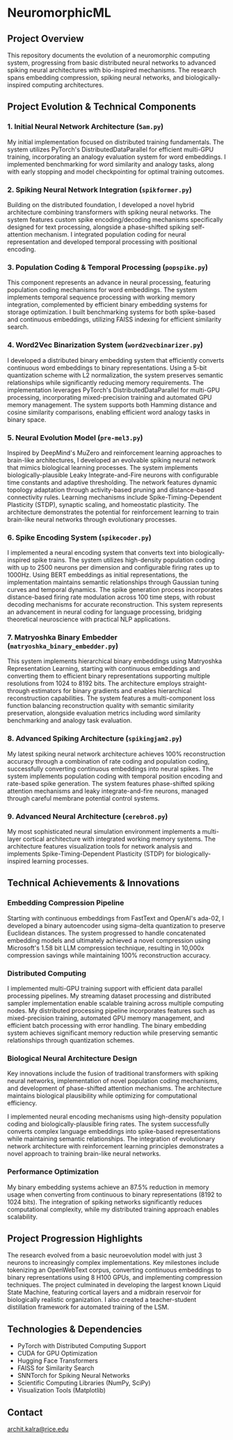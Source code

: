 # NeuromorphicML

## Project Overview
This repository documents the evolution of a neuromorphic computing system, progressing from basic distributed neural networks to advanced spiking neural architectures with bio-inspired mechanisms. The research spans embedding compression, spiking neural networks, and biologically-inspired computing architectures.

## Project Evolution & Technical Components

### 1. Initial Neural Network Architecture (`5am.py`)
My initial implementation focused on distributed training fundamentals. The system utilizes PyTorch's DistributedDataParallel for efficient multi-GPU training, incorporating an analogy evaluation system for word embeddings. I implemented benchmarking for word similarity and analogy tasks, along with early stopping and model checkpointing for optimal training outcomes.

### 2. Spiking Neural Network Integration (`spikformer.py`)
Building on the distributed foundation, I developed a novel hybrid architecture combining transformers with spiking neural networks. The system features custom spike encoding/decoding mechanisms specifically designed for text processing, alongside a phase-shifted spiking self-attention mechanism. I integrated population coding for neural representation and developed temporal processing with positional encoding.

### 3. Population Coding & Temporal Processing (`popspike.py`)
This component represents an advance in neural processing, featuring population coding mechanisms for word embeddings. The system implements temporal sequence processing with working memory integration, complemented by efficient binary embedding systems for storage optimization. I built benchmarking systems for both spike-based and continuous embeddings, utilizing FAISS indexing for efficient similarity search.

### 4. Word2Vec Binarization System (`word2vecbinarizer.py`)
I developed a distributed binary embedding system that efficiently converts continuous word embeddings to binary representations. Using a 5-bit quantization scheme with L2 normalization, the system preserves semantic relationships while significantly reducing memory requirements. The implementation leverages PyTorch's DistributedDataParallel for multi-GPU processing, incorporating mixed-precision training and automated GPU memory management. The system supports both Hamming distance and cosine similarity comparisons, enabling efficient word analogy tasks in binary space.

### 5. Neural Evolution Model (`pre-mel3.py`)
Inspired by DeepMind's MuZero and reinforcement learning approaches to brain-like architectures, I developed an evolvable spiking neural network that mimics biological learning processes. The system implements biologically-plausible Leaky Integrate-and-Fire neurons with configurable time constants and adaptive thresholding. The network features dynamic topology adaptation through activity-based pruning and distance-based connectivity rules. Learning mechanisms include Spike-Timing-Dependent Plasticity (STDP), synaptic scaling, and homeostatic plasticity. The architecture demonstrates the potential for reinforcement learning to train brain-like neural networks through evolutionary processes.

### 6. Spike Encoding System (`spikecoder.py`)
I implemented a neural encoding system that converts text into biologically-inspired spike trains. The system utilizes high-density population coding with up to 2500 neurons per dimension and configurable firing rates up to 1000Hz. Using BERT embeddings as initial representations, the implementation maintains semantic relationships through Gaussian tuning curves and temporal dynamics. The spike generation process incorporates distance-based firing rate modulation across 100 time steps, with robust decoding mechanisms for accurate reconstruction. This system represents an advancement in neural coding for language processing, bridging theoretical neuroscience with practical NLP applications.

### 7. Matryoshka Binary Embedder (`matryoshka_binary_embedder.py`)
This system implements hierarchical binary embeddings using Matryoshka Representation Learning, starting with continuous embeddings and converting them to efficient binary representations supporting multiple resolutions from 1024 to 8192 bits. The architecture employs straight-through estimators for binary gradients and enables hierarchical reconstruction capabilities. The system features a multi-component loss function balancing reconstruction quality with semantic similarity preservation, alongside evaluation metrics including word similarity benchmarking and analogy task evaluation.

### 8. Advanced Spiking Architecture (`spikingjam2.py`)
My latest spiking neural network architecture achieves 100% reconstruction accuracy through a combination of rate coding and population coding, successfully converting continuous embeddings into neural spikes. The system implements population coding with temporal position encoding and rate-based spike generation. The system features phase-shifted spiking attention mechanisms and leaky integrate-and-fire neurons, managed through careful membrane potential control systems.

### 9. Advanced Neural Architecture (`cerebro8.py`)
My most sophisticated neural simulation environment implements a multi-layer cortical architecture with integrated working memory systems. The architecture features visualization tools for network analysis and implements Spike-Timing-Dependent Plasticity (STDP) for biologically-inspired learning processes.

## Technical Achievements & Innovations

### Embedding Compression Pipeline
Starting with continuous embeddings from FastText and OpenAI's ada-02, I developed a binary autoencoder using sigma-delta quantization to preserve Euclidean distances. The system progressed to handle concatenated embedding models and ultimately achieved a novel compression using Microsoft's 1.58 bit LLM compression technique, resulting in 10,000x compression savings while maintaining 100% reconstruction accuracy.

### Distributed Computing
I implemented multi-GPU training support with efficient data parallel processing pipelines. My streaming dataset processing and distributed sampler implementation enable scalable training across multiple computing nodes. My distributed processing pipeline incorporates features such as mixed-precision training, automated GPU memory management, and efficient batch processing with error handling. The binary embedding system achieves significant memory reduction while preserving semantic relationships through quantization schemes.

### Biological Neural Architecture Design
Key innovations include the fusion of traditional transformers with spiking neural networks, implementation of novel population coding mechanisms, and development of phase-shifted attention mechanisms. The architecture maintains biological plausibility while optimizing for computational efficiency.

I implemented neural encoding mechanisms using high-density population coding and biologically-plausible firing rates. The system successfully converts complex language embeddings into spike-based representations while maintaining semantic relationships. The integration of evolutionary network architecture with reinforcement learning principles demonstrates a novel approach to training brain-like neural networks.

### Performance Optimization
My binary embedding systems achieve an 87.5% reduction in memory usage when converting from continuous to binary representations (8192 to 1024 bits). The integration of spiking networks significantly reduces computational complexity, while my distributed training approach enables scalability.

## Project Progression Highlights
The research evolved from a basic neuroevolution model with just 3 neurons to increasingly complex implementations. Key milestones include tokenizing an OpenWebText corpus, converting continuous embeddings to binary representations using 8 H100 GPUs, and implementing compression techniques. The project culminated in developing the largest known Liquid State Machine, featuring cortical layers and a midbrain reservoir for biologically realistic organization. I also created a teacher-student distillation framework for automated training of the LSM.

## Technologies & Dependencies
- PyTorch with Distributed Computing Support
- CUDA for GPU Optimization
- Hugging Face Transformers
- FAISS for Similarity Search
- SNNTorch for Spiking Neural Networks
- Scientific Computing Libraries (NumPy, SciPy)
- Visualization Tools (Matplotlib)

## Contact
archit.kalra@rice.edu
